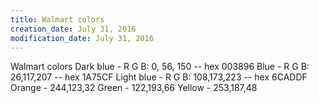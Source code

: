 ```yaml
---
title: Walmart colors
creation_date: July 31, 2016
modification_date: July 31, 2016
---
```



Walmart colors
Dark blue - R G B: 0, 56, 150 -- hex 003896
Blue - R G B: 26,117,207 -- hex 1A75CF
Light blue - R G B: 108,173,223  -- hex 6CADDF
Orange - 244,123,32
Green - 122,193,66
Yellow - 253,187,48
